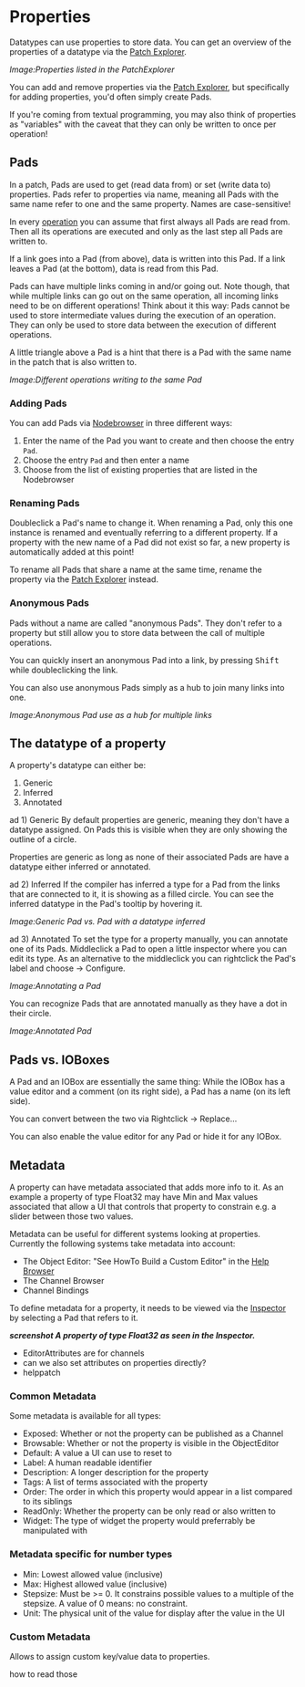 # Properties

Datatypes can use properties to store data. You can get an overview of the properties of a datatype via the [Patch Explorer](patch-explorer.md). 

*Image:Properties listed in the PatchExplorer*

You can add and remove properties via the [Patch Explorer](patch-explorer.md), but specifically for adding properties, you'd often simply create Pads.

If you're coming from textual programming, you may also think of properties as "variables" with the caveat that they can only be written to once per operation!

## Pads

In a patch, Pads are used to get (read data from) or set (write data to) properties. Pads refer to properties via name, meaning all Pads with the same name refer to one and the same property. Names are case-sensitive!

In every [operation](operations.md) you can assume that first always all Pads are read from. Then all its operations are executed and only as the last step all Pads are written to. 

If a link goes into a Pad (from above), data is written into this Pad. If a link leaves a Pad (at the bottom), data is read from this Pad.

Pads can have multiple links coming in and/or going out. Note though, that while multiple links can go out on the same operation, all incoming links need to be on different operations! Think about it this way: Pads cannot be used to store intermediate values during the execution of an operation. They can only be used to store data between the execution of different operations.

A little triangle above a Pad is a hint that there is a Pad with the same name in the patch that is also written to.

*Image:Different operations writing to the same Pad*

### Adding Pads
You can add Pads via [Nodebrowser](../hde/the_nodebrowser.md) in three different ways:

1) Enter the name of the Pad you want to create and then choose the entry `Pad`.
2) Choose the entry `Pad` and then enter a name
3) Choose from the list of existing properties that are listed in the Nodebrowser

### Renaming Pads
Doubleclick a Pad's name to change it. When renaming a Pad, only this one instance is renamed and eventually referring to a different property. If a property with the new name of a Pad did not exist so far, a new property is automatically added at this point!

To rename all Pads that share a name at the same time, rename the property via the [Patch Explorer](patch-explorer.md) instead. 

### Anonymous Pads
Pads without a name are called "anonymous Pads". They don't refer to a property but still allow you to store data between the call of multiple operations.

You can quickly insert an anonymous Pad into a link, by pressing <span class="keyseq"><kbd>Shift</kbd></span> while doubleclicking the link.

You can also use anonymous Pads simply as a hub to join many links into one.

*Image:Anonymous Pad use as a hub for multiple links*

## The datatype of a property
A property's datatype can either be:

1) Generic
2) Inferred 
3) Annotated
   
ad 1) Generic
By default properties are generic, meaning they don't have a datatype assigned. On Pads this is visible when they are only showing the outline of a circle. 

Properties are generic as long as none of their associated Pads are have a datatype either inferred or annotated. 

ad 2) Inferred
If the compiler has inferred a type for a Pad from the links that are connected to it, it is showing as a filled circle. You can see the inferred datatype in the Pad's tooltip by hovering it.

*Image:Generic Pad vs. Pad with a datatype inferred*

ad 3) Annotated
To set the type for a property manually, you can annotate one of its Pads. Middleclick a Pad to open a little inspector where you can edit its type. As an alternative to the middleclick you can rightclick the Pad's label and choose -> Configure.

*Image:Annotating a Pad*

You can recognize Pads that are annotated manually as they have a dot in their circle.

*Image:Annotated Pad*

## Pads vs. IOBoxes
A Pad and an IOBox are essentially the same thing: While the IOBox has a value editor and a comment (on its right side), a Pad has a name (on its left side). 

You can convert between the two via Rightclick -> Replace...

You can also enable the value editor for any Pad or hide it for any IOBox.

## Metadata 
A property can have metadata associated that adds more info to it. As an example a property of type Float32 may have Min and Max values associated that allow a UI that controls that property to constrain e.g. a slider between those two values.

Metadata can be useful for different systems looking at properties. Currently the following systems take metadata into account:
- The Object Editor: "See HowTo Build a Custom Editor" in the [Help Browser](../hde/findinghelp.md)
- The Channel Browser
- Channel Bindings

To define metadata for a property, it needs to be viewed via the [Inspector](../hde/inspector.md) by selecting a Pad that refers to it.

****screenshot* A property of type Float32 as seen in the Inspector.***

- EditorAttributes are for channels
- can we also set attributes on properties directly?
- helppatch

### Common Metadata
Some metadata is available for all types:
- Exposed: Whether or not the property can be published as a Channel
- Browsable: Whether or not the property is visible in the ObjectEditor
- Default: A value a UI can use to reset to 
- Label: A human readable identifier 
- Description: A longer description for the property
- Tags: A list of terms associated with the property 
- Order: The order in which this property would appear in a list compared to its siblings
- ReadOnly: Whether the property can be only read or also written to
- Widget: The type of widget the property would preferrably be manipulated with

### Metadata specific for number types
- Min: Lowest allowed value (inclusive)
- Max: Highest allowed value (inclusive)
- Stepsize: Must be >= 0. It constrains possible values to a multiple of the stepsize. A value of 0 means: no constraint.
- Unit: The physical unit of the value for display after the value in the UI

### Custom Metadata
Allows to assign custom key/value data to properties.

how to read those